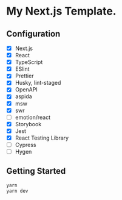 # My Next.js Template.

## Configuration

- [x] Next.js
- [x] React
- [x] TypeScript
- [x] ESlint
- [x] Prettier
- [x] Husky, lint-staged
- [x] OpenAPI
- [x] aspida
- [x] msw
- [x] swr
- [ ] emotion/react
- [x] Storybook
- [x] Jest
- [x] React Testing Library
- [ ] Cypress
- [ ] Hygen

## Getting Started

```bash
yarn
yarn dev
```
